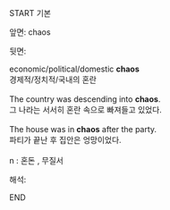 START
기본

앞면:
chaos


뒷면:
<div>economic/political/domestic <b>chaos</b> </div><div>경제적/정치적/국내의 혼란</div><div><br></div><div><div>The country was descending into <strong>chaos</strong>. </div><div><div>그 나라는 서서히 혼란 속으로 빠져들고 있었다.</div></div></div><div><br></div><div><div>The house was in <strong>chaos</strong> after the party. </div><div><div>파티가 끝난 후 집안은 엉망이었다.</div></div></div><div><br></div><div>n : 혼돈 , 무질서</div>


해석:

END